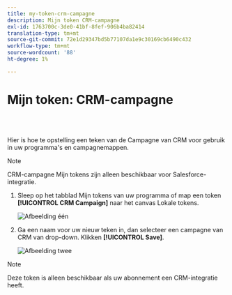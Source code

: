```yaml
---
title: my-token-crm-campagne
description: Mijn token CRM-campagne
exl-id: 1763700c-3de0-41bf-8fef-906b4ba82414
translation-type: tm+mt
source-git-commit: 72e1d29347bd5b77107da1e9c30169cb6490c432
workflow-type: tm+mt
source-wordcount: '88'
ht-degree: 1%

---
```


# Mijn token: CRM-campagne

<br> 

Hier is hoe te opstelling een teken van de Campagne van CRM voor gebruik in uw programma&#39;s en campagnemappen.

>[!NOTE]
>
>CRM-campagne Mijn tokens zijn alleen beschikbaar voor Salesforce-integratie.

1. Sleep op het tabblad Mijn tokens van uw programma of map een token **[!UICONTROL CRM Campaign]** naar het canvas Lokale tokens.

   ![Afbeelding één](/help/sky/assets/my-tokens/my-token-crm-campaign/my-token-crm-campaign-1.png)

2. Ga een naam voor uw nieuw teken in, dan selecteer een campagne van CRM van drop-down. Klikken **[!UICONTROL Save]**.

   ![Afbeelding twee](/help/sky/assets/my-tokens/my-token-crm-campaign/my-token-crm-campaign-2.png)

>[!NOTE]
>
>Deze token is alleen beschikbaar als uw abonnement een CRM-integratie heeft.
